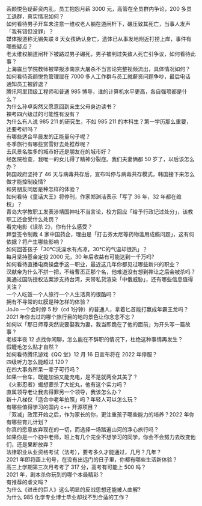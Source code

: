 茶颜悦色疑薪资内乱，员工抱怨月薪 3000 元，高管在全员群内争论，200 多员工退群，真实情况如何？  
如何看待男子开车未注意一维权老人躺在道闸杆下，碾压致其死亡，当事人发声「我有错但没罪」？  
媒体报道称无锡失联 8 天女孩确认身亡，遗体已从事发地附近打捞上岸，事件有哪些疑点？  
老太维权躺道闸杆下被路过男子碾死，男子被判过失致人死亡引争议，如何看待此事？  
上海震旦学院教师被举报涉南京大屠杀不当言论完整视频流出，具体情况如何？  
如何看待茶颜悦色管理层在 7000 多人工作群与员工就薪资问题争吵，最后电话通知员工被辞退？  
腾讯阿里顶级工程师和普通 985 博导，谁的计算机水平更高，各自强项都是什么？  
为什么孙卓突然又愿意回到亲生父母身边读书？  
裸考四六级过的可能性有没有？  
为什么有人说 985 211 的研究生，不如 985 211 的本科生？第一学历那么重要，还要考研吗？  
有哪些适合早晨发的正能量句子呢？  
冬季旅行有哪些赏雪好去处推荐呢？  
去风景名胜多的城市好还是朋友在的城市好？  
经医院检查，我唯一的女儿得了精神分裂症。我们夫妻俩都 50 岁了，以后该怎么办？  
韩国政府坚持了 46 天与病毒共存后，宣布叫停与病毒共存模式，韩国接下来怎么做才能控制疫情?  
和男朋友同居是种怎样的体验？  
如何看待《童话大王》将停刊，作家郑渊洁表示「写了 36 年，32 年都在维权」？  
青岛大学教职工发表涉靖国神社不当言论，校方回应「给予行政记过处分」，该教职工还会受什么处罚？  
看完电影《误杀 2》，你有什么感受？  
拜登签令制裁 4 家中国药企，理由是「打击芬太尼等药物滥用成瘾问题」，这有何依据？将产生哪些影响？  
如何回答孩子「30℃洗澡水有点凉，30℃的气温却很热」？  
每月坚持基金定投 2000 元，30 年后收益有可能达到一千万吗?  
如何看待直播电商操盘手这一职业，最近这几年你都见过哪些新兴的职业？  
汉献帝为什么不拼一把，不给曹丕正那个名，他难道没有想到禅让之后会被杀吗？  
美通过国防授权法案涉支持台湾，夹带私货渲染「中俄威胁」，还有哪些信息值得关注？  
一个人吃饭一个人旅行一个人生活真的很酷吗？  
拥有不寻常的虹膜是种怎样的体验？  
JoJo 一个会时停 5 秒（cd 1分钟）的普通人，拿着匕首能打赢成年霸王龙吗？  
2021 年你去过的哪个旅行目的地的景色让你念念不忘？  
如何以「那日师尊突然说要娶我为妻，我当即跪在了他的面前」为开头写一篇故事？  
老板半夜 12 点找你闲聊，怎么能在不辞职的情况下，杜绝这种事情再发生？  
假睫毛怎么贴才自然？  
如何看待腾讯游戏《QQ 堂》12 月 16 日宣布将在 2022 年停服？  
四级听力怎么能超过 120？  
在四大事务所呆一辈子可行吗？  
如果一台车，既能加油又能充电，是不是就两全其美了？  
《火影忍者》蝎想要杀了大蛇丸，他有这个实力吗？  
直属领导老让我去得罪另一个领导，我该怎么办？  
新十八梯仅「适合中老年拍照」吗？年轻人可以怎么玩？  
有哪些值得学习的国内 c++ 开源项目？  
「双减」政策开始之后，作为家长的你，更注重孩子哪些能力的培养？2022 年你有哪些育儿计划？  
你真的愿意放弃现在的一切，而选择一场踏遍山河的净心旅行吗？  
如果你是一个初中老师，班上有几个完全不想学习的同学，你会不会努力去改变他们，还是果断放弃？  
法律职业从业资格考试（法考），要考多久才能通过，几月？几年？  
2021 年即将画上句号，在没有出远门的日子里，你都有哪些生活新体验？  
高三上学期第三次月考考了 317 分，高考有可能上 500 吗？  
2021 年，剧本杀你玩到的哪个本最精彩？  
有推荐的虐文吗？  
为什么《进击的巨人》这么明显的反战思想还能被人曲解?  
为什么 985 化学专业博士毕业却找不到合适的工作？  
